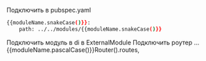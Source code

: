 Подключить в pubspec.yaml

```bash
{{moduleName.snakeCase()}}:
    path: ../../modules/{{moduleName.snakeCase()}}
```

Подключить модуль в di в ExternalModule
Подключить роутер ...{{moduleName.pascalCase()}}Router().routes,
